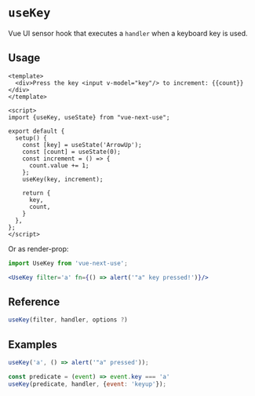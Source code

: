 # `useKey`

Vue UI sensor hook that executes a `handler` when a keyboard key is used.

## Usage

```vue
<template>
  <div>Press the key <input v-model="key"/> to increment: {{count}}</div>
</template>

<script>
import {useKey, useState} from "vue-next-use";

export default {
  setup() {
    const [key] = useState('ArrowUp');
    const [count] = useState(0);
    const increment = () => {
      count.value += 1;
    };
    useKey(key, increment);

    return {
      key,
      count,
    }
  },
};
</script>
```

Or as render-prop:

```jsx
import UseKey from 'vue-next-use';

<UseKey filter='a' fn={() => alert('"a" key pressed!')}/>
```

## Reference

```js
useKey(filter, handler, options ?)
```

## Examples

```js
useKey('a', () => alert('"a" pressed'));

const predicate = (event) => event.key === 'a'
useKey(predicate, handler, {event: 'keyup'});
```
